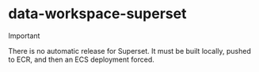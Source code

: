 # data-workspace-superset

> [!IMPORTANT]
> There is no automatic release for Superset. It must be built locally, pushed to ECR, and then an ECS deployment forced.

